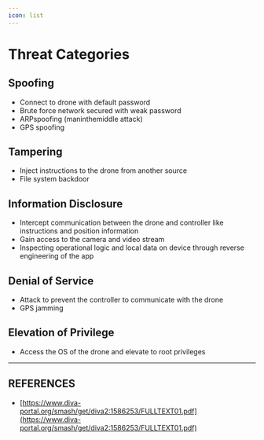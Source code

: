 ```yaml
---
icon: list
---
```


# Threat Categories

## Spoofing

* Connect to drone with default password&#x20;
* Brute force network secured with weak password&#x20;
* ARP­spoofing (man­in­the­middle attack)&#x20;
* GPS spoofing

## Tampering

* Inject instructions to the drone from another source&#x20;
* File system backdoor

## Information Disclosure

* Intercept communication between the drone and controller like instructions and position information &#x20;
* Gain access to the camera and video stream&#x20;
* Inspecting operational logic and local data on device through reverse engineering of the app

## Denial of Service

* Attack to prevent the controller to communicate with the drone&#x20;
* GPS jamming

## Elevation of Privilege

* Access the OS of the drone and elevate to root privileges



***

## REFERENCES

* [https://www.diva-portal.org/smash/get/diva2:1586253/FULLTEXT01.pdf](https://www.diva-portal.org/smash/get/diva2:1586253/FULLTEXT01.pdf)
